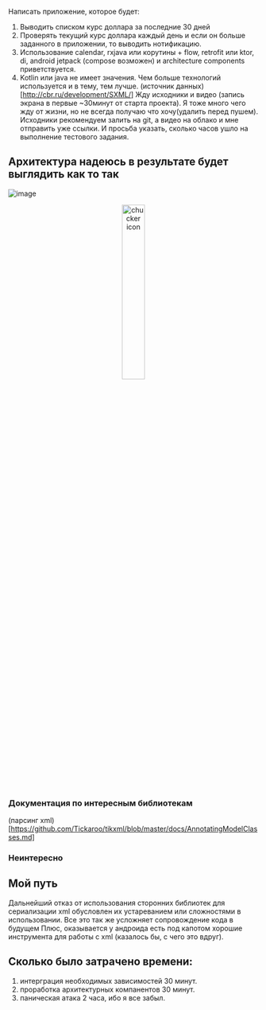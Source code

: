 
Написать приложение, которое будет:
1. Выводить списком курс доллара за последние 30 дней
2. Проверять текущий курс доллара каждый день и если он больше заданного в приложении, то выводить нотификацию.
3. Использование calendar, rxjava или корутины + flow, retrofit или ktor, di, android jetpack (compose возможен) и  architecture components приветствуется.
4. Kotlin или java не имеет значения. Чем больше технологий используется и в тему, тем лучше.
(источник данных)[http://cbr.ru/development/SXML/]
Жду исходники и видео (запись экрана в первые ~30минут от старта проекта). Я тоже много чего жду от жизни, но не всегда получаю что хочу(удалить перед пушем).
Исходники рекомендуем залить на git, а видео на облако и мне отправить уже ссылки.
И просьба указать, сколько часов ушло на выполнение тестового задания.

## Архитектура надеюсь в результате будет выглядить как то так
![image](/app/src/main/arсh.png)
<p align="center">
  <img src="/app/src/main/arсh.png" alt="chucker icon" width="30%"/>
</p>

### Документация по интересным библиотекам
(парсинг xml)[https://github.com/Tickaroo/tikxml/blob/master/docs/AnnotatingModelClasses.md]

### Неинтересно

## Мой путь
Дальнейший отказ от использования сторонних библиотек для сериализации xml обусловлен их устареванием или 
сложностями в использовании. Все это так же усложняет сопровождение кода в будущем
Плюс, оказывается у андроида есть под капотом хорошие инструмента для работы с xml (казалось бы, с чего это вдруг).

## Сколько было затрачено времени:
1. интерграция необходимых зависимостей 30 минут.
2. проработка архитектурных компанентов 30 минут.
3. паническая атака 2 часа, ибо я все забыл.